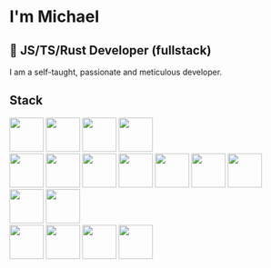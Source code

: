 # I'm Michael 
## 🌟 JS/TS/Rust Developer (fullstack)
I am a self-taught, passionate and meticulous developer.

## Stack
<div>
  <img src="https://cdn.jsdelivr.net/gh/devicons/devicon@latest/icons/javascript/javascript-original.svg" width="60px" height="60px" />
  <img src="https://cdn.jsdelivr.net/gh/devicons/devicon@latest/icons/typescript/typescript-original.svg" width="60px" height="60px" />
  <img src="https://cdn.jsdelivr.net/gh/devicons/devicon@latest/icons/rust/rust-original.svg" width="60px" height="60px" />
 <img src="https://cdn.jsdelivr.net/gh/devicons/devicon@latest/icons/python/python-original.svg" width="60px" height="60px" />
</div>
<div>
 <img src="https://cdn.jsdelivr.net/gh/devicons/devicon@latest/icons/nodejs/nodejs-original-wordmark.svg" width="60px" height="60px" />
 <img src="https://cdn.jsdelivr.net/gh/devicons/devicon@latest/icons/bun/bun-original.svg" width="60px" height="60px" />
 <img src="https://cdn.jsdelivr.net/gh/devicons/devicon@latest/icons/vuejs/vuejs-original.svg" width="60px" height="60px" />
 <img src="https://cdn.jsdelivr.net/gh/devicons/devicon@latest/icons/react/react-original.svg" width="60px" height="60px" />
 <img src="https://cdn.jsdelivr.net/gh/devicons/devicon@latest/icons/postgresql/postgresql-original.svg" width="60px" height="60px" />
 <img src="https://cdn.jsdelivr.net/gh/devicons/devicon@latest/icons/mongodb/mongodb-original.svg" width="60px" height="60px" />
 <img src="https://cdn.jsdelivr.net/gh/devicons/devicon@latest/icons/googlecloud/googlecloud-original.svg" width="60px" height="60px" />
 <img src="https://cdn.jsdelivr.net/gh/devicons/devicon@latest/icons/cloudflareworkers/cloudflareworkers-original.svg" width="60px" height="60px" />
 <img src="https://cdn.jsdelivr.net/gh/devicons/devicon@latest/icons/supabase/supabase-original.svg" width="60px" height="60px" />
</div>
<div>
 <img src="https://cdn.jsdelivr.net/gh/devicons/devicon@latest/icons/linux/linux-original.svg" width="60px" height="60px" />
 <img src="https://cdn.jsdelivr.net/gh/devicons/devicon@latest/icons/git/git-original.svg" width="60px" height="60px" />
 <img src="https://cdn.jsdelivr.net/gh/devicons/devicon@latest/icons/github/github-original.svg" width="60px" height="60px" />
 <img src="https://cdn.jsdelivr.net/gh/devicons/devicon@latest/icons/vscode/vscode-original.svg" width="60px" height="60px" />
</div>

